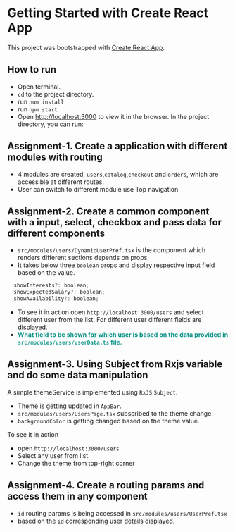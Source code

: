 # Getting Started with Create React App

This project was bootstrapped with [Create React App](https://github.com/facebook/create-react-app).

## How to run

- Open terminal.
- `cd` to the project directory.
- run `num install`
- run `npm start`
- Open [http://localhost:3000](http://localhost:3000) to view it in the browser.
  In the project directory, you can run:

## Assignment-1. Create a application with different modules with routing

- 4 modules are created, `users`,`catalog`,`checkout` and `orders`, which are accessible at different routes.
- User can switch to different module use Top navigation

## Assignment-2. Create a common component with a input, select, checkbox and pass data for different components

- `src/modules/users/DynamicUserPref.tsx` is the component which renders different sections depends on props.
- It takes below three `boolean` props and display respective input field based on the value.

```javascript
  showInterests?: boolean;
  showExpectedSalary?: boolean;
  showAvailability?: boolean;
```

- To see it in action open `http://localhost:3000/users` and select different user from the list. For different user different fields are displayed.
- <span style="color:#0d9488;font-weight:bold">What field to be shown for which user is based on the data provided in `src/modules/users/userData.ts` file.</span>

## Assignment-3. Using Subject from Rxjs variable and do some data manipulation

A simple themeService is implemented using `RxJS` `Subject`.

- Theme is getting updated in `AppBar`.
- `src/modules/users/UsersPage.tsx` subscribed to the theme change.
- `backgroundColor` is getting changed based on the theme value.

To see it in action

- open `http://localhost:3000/users`
- Select any user from list.
- Change the theme from top-right corner

## Assignment-4. Create a routing params and access them in any component

- `id` routing params is being accessed in `src/modules/users/UserPref.tsx`
- based on the `id` corresponding user details displayed.
